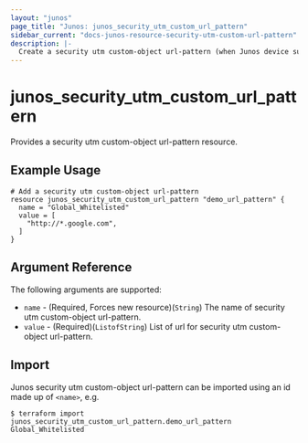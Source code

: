```yaml
---
layout: "junos"
page_title: "Junos: junos_security_utm_custom_url_pattern"
sidebar_current: "docs-junos-resource-security-utm-custom-url-pattern"
description: |-
  Create a security utm custom-object url-pattern (when Junos device supports it)
---
```


# junos_security_utm_custom_url_pattern

Provides a security utm custom-object url-pattern resource.

## Example Usage

```hcl
# Add a security utm custom-object url-pattern
resource junos_security_utm_custom_url_pattern "demo_url_pattern" {
  name = "Global_Whitelisted"
  value = [
    "http://*.google.com",
  ]
}
```

## Argument Reference

The following arguments are supported:

* `name` - (Required, Forces new resource)(`String`) The name of security utm custom-object url-pattern.
* `value` - (Required)(`ListofString`) List of url for security utm custom-object url-pattern.

## Import

Junos security utm custom-object url-pattern can be imported using an id made up of `<name>`, e.g.

```shell
$ terraform import junos_security_utm_custom_url_pattern.demo_url_pattern Global_Whitelisted
```
